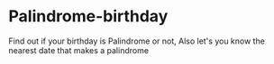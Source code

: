 # Palindrome-birthday
Find out if your birthday is Palindrome or not, Also let's you know the nearest date that makes a palindrome
